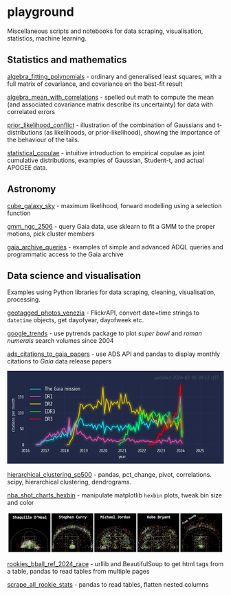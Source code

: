 # playground
Miscellaneous scripts and notebooks for data scraping, visualisation, statistics, machine learning.



## Statistics and mathematics

[algebra_fitting_polynomials](/statistics/algebra_fitting_polynomials.ipynb) - ordinary and generalised least squares, with a full matrix of covariance, and covariance on the best-fit result

[algebra_mean_with_correlations](/statistics/algebra_mean_with_correlations.ipynb) - spelled out math to compute the mean (and associated covariance matrix describe its uncertainty) for data with correlated errors

[prior_likelihood_conflict](/statistics/prior_likelihood_conflict.ipynb) - illustration of the combination of Gaussians and t-distributions (as likelihoods, or prior-likelihood), showing the importance of the behaviour of the tails.

[statistical_copulae](/statistics/statistical_copulae.ipynb) - intuitive introduction to empirical copulae as joint cumulative distributions, examples of Gaussian, Student-t, and actual APOGEE data.

## Astronomy

[cube_galaxy_sky](/statistics/cube_galaxy_sky.ipynb) - maximum likelihood, forward modelling using a selection function

[gmm_ngc_2506](gmm_ngc_2506.ipynb) - query Gaia data, use sklearn to fit a GMM to the proper motions, pick cluster members

[gaia_archive_queries](/statistics/gaia_archive_queries.ipynb) - examples of simple and advanced ADQL queries and programmatic access to the Gaia archive

## Data science and visualisation

Examples using Python libraries for data scraping, cleaning, visualisation, processing.

[geotagged_photos_venezia](geotagged_photos_venezia.ipynb) - FlickrAPI, convert date+time strings to `datetime` objects, get dayofyear, dayofweek etc.

[google_trends](google_trends.ipynb) - use pytrends package to plot *super bowl* and *roman numerals* search volumes since 2004

[ads_citations_to_gaia_papers](ads_citations_to_gaia_papers.ipynb) - use ADS API and pandas to display monthly citations to *Gaia* data release papers

![image](https://raw.githubusercontent.com/TristanCantatGaudin/ADS-Gaia-Citations/main/citations_per_month.png)

[hierarchical_clustering_sp500](hierarchical_clustering_sp500.ipynb) - pandas, pct_change, pivot, correlations. scipy, hierarchical clustering, dendrograms. 

[nba_shot_charts_hexbin](/nba/nba_shot_charts_hexbin.ipynb) - manipulate matplotlib `hexbin` plots, tweak bin size and color

![image](/nba/hexbin_shot_charts.png)

[rookies_bball_ref_2024_race](/nba/rookies_bball_ref_2024_race.ipynb) - urllib and BeautifulSoup to get html tags from a table, pandas to read tables from multiple pages

[scrape_all_rookie_stats](/nba/scrape_all_rookie_stats.ipynb) - pandas to read tables, flatten nested columns





